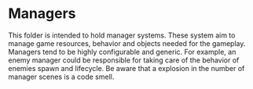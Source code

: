 # Managers

This folder is intended to hold manager systems. These system aim to manage game resources, behavior and objects needed for the gameplay. Managers tend to be highly configurable and generic. For example, an enemy manager could be responsible for taking care of the behavior of enemies spawn and lifecycle. Be aware that a explosion in the number of manager scenes is a code smell. 